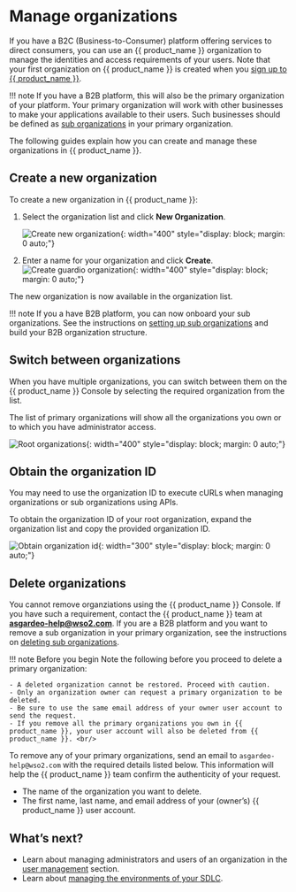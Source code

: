 # Manage organizations

If you have a B2C (Business-to-Consumer) platform offering services to direct consumers, you can use an {{ product_name }} organization to manage the identities and access requirements of your users. Note that your first organization on {{ product_name }} is created when you [sign up to {{ product_name }}]({{base_path}}/get-started/create-asgardeo-account/).

!!! note
    If you have a B2B platform, this will also be the primary organization of your platform. Your primary organization will work with other businesses to make your applications available to their users. Such businesses should be defined as [sub organizations]({{base_path}}/guides/organization-management/manage-b2b-organizations/manage-suborganizations/) in your primary organization.

The following guides explain how you can create and manage these organizations in {{ product_name }}.

## Create a new organization

To create a new organization in {{ product_name }}:

1. Select the organization list and click **New Organization**.

    ![Create new organization]({{base_path}}/assets/img/guides/organization/manage-organizations/create-new-organization.png){: width="400" style="display: block; margin: 0 auto;"}

2. Enter a name for your organization and click **Create**.
    ![Create guardio organization]({{base_path}}/assets/img/guides/organization/manage-organizations/create-guardio-org.png){: width="400" style="display: block; margin: 0 auto;"}

The new organization is now available in the organization list.

!!! note
    If you a have B2B platform, you can now onboard your sub organizations. See the instructions on [setting up sub organizations]({{base_path}}/guides/organization-management/manage-b2b-organizations/manage-suborganizations/) and build your B2B organization structure.

## Switch between organizations

When you have multiple organizations, you can switch between them on the {{ product_name }} Console by selecting the required organization from the list.

The list of primary organizations will show all the organizations you own or to which you have administrator access.

![Root organizations]({{base_path}}/assets/img/guides/organization/manage-organizations/root-organizations.png){: width="400" style="display: block; margin: 0 auto;"}

## Obtain the organization ID

You may need to use the organization ID to execute cURLs when managing organizations or sub organizations using APIs.

To obtain the organization ID of your root organization, expand the organization list and copy the provided organization ID.

![Obtain organization id]({{base_path}}/assets/img/guides/organization/manage-organizations/obtain-organization-id.png){: width="300" style="display: block; margin: 0 auto;"}

## Delete organizations

You cannot remove organziations using the {{ product_name }} Console. If you have such a requirement, contact the {{ product_name }} team at **asgardeo-help@wso2.com**.
If you are a B2B platform and you want to remove a sub organization in your primary organization, see the instructions on [deleting sub organizations]({{base_path}}/guides/organization-management/manage-b2b-organizations/manage-suborganizations/#delete-sub-organizations).

!!! note Before you begin
    Note the following before you proceed to delete a primary organization: </br>

    - A deleted organization cannot be restored. Proceed with caution.
    - Only an organization owner can request a primary organization to be deleted.
    - Be sure to use the same email address of your owner user account to send the request.
    - If you remove all the primary organizations you own in {{ product_name }}, your user account will also be deleted from {{ product_name }}. <br/>

To remove any of your primary organizations, send an email to `asgardeo-help@wso2.com` with the required details listed below. This information will help the {{ product_name }} team confirm the authenticity of your request.
- The name of the organization you want to delete.
- The first name, last name, and email address of your (owner’s) {{ product_name }} user account.

## What’s next?
- Learn about managing administrators and users of an organization in the [user management]({{base_path}}/guides/users/) section.
- Learn about [managing the environments of your SDLC]({{base_path}}/guides/organization-management/manage-environments/).
